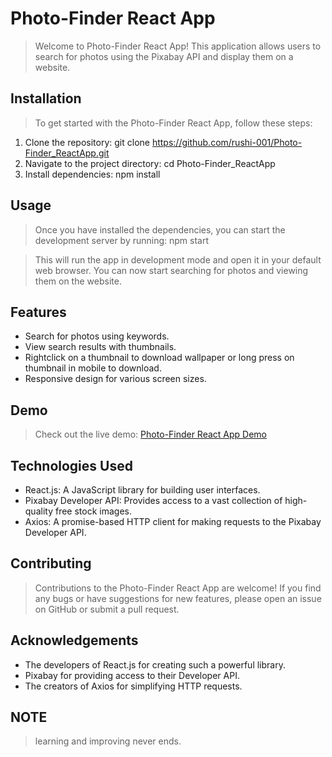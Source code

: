 # Photo-Finder React App

> Welcome to Photo-Finder React App! This application allows users to search for photos using the Pixabay API and display them on a website.

## Installation

> To get started with the Photo-Finder React App, follow these steps:

1. Clone the repository: git clone https://github.com/rushi-001/Photo-Finder_ReactApp.git
2. Navigate to the project directory: cd Photo-Finder_ReactApp
3. Install dependencies: npm install

## Usage

> Once you have installed the dependencies, you can start the development server by running: npm start

> This will run the app in development mode and open it in your default web browser. You can now start searching for photos and viewing them on the website.

## Features

- Search for photos using keywords.
- View search results with thumbnails.
- Rightclick on a thumbnail to download wallpaper or long press on thumbnail in mobile to download.
- Responsive design for various screen sizes.

## Demo

> Check out the live demo: [Photo-Finder React App Demo](https://photo-finder-by-rushi.netlify.app/)

## Technologies Used

- React.js: A JavaScript library for building user interfaces.
- Pixabay Developer API: Provides access to a vast collection of high-quality free stock images.
- Axios: A promise-based HTTP client for making requests to the Pixabay Developer API.

## Contributing

> Contributions to the Photo-Finder React App are welcome! If you find any bugs or have suggestions for new features, please open an issue on GitHub or submit a pull request.

## Acknowledgements

- The developers of React.js for creating such a powerful library.
- Pixabay for providing access to their Developer API.
- The creators of Axios for simplifying HTTP requests.

## NOTE

> learning and improving never ends.
